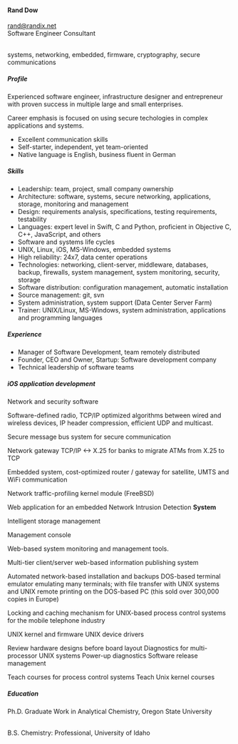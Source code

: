 #### Rand Dow

[rand@randix.net](mailto:rand@randix.net)
<br/>
Software Engineer Consultant

<br/>systems, networking, embedded, firmware, cryptography, secure communications

##### Profile

Experienced software engineer, infrastructure designer and entrepreneur with proven success in multiple large and small enterprises.

Career emphasis is focused on using secure techologies in complex applications and systems.

- Excellent communication skills
- Self-starter, independent, yet team-oriented
- Native language is English, business fluent in German

##### Skills

- Leadership: team, project, small company ownership
- Architecture: software, systems, secure networking, applications, storage,
      monitoring and management
- Design: requirements analysis, specifications, testing requirements,
      testability
- Languages: expert level in Swift, C and Python, proficient in Objective C, C++,
      JavaScript, and others
- Software and systems life cycles
- UNIX, Linux, iOS, MS-Windows, embedded systems
- High reliability: 24x7, data center operations
- Technologies: networking, client-server, middleware, databases, backup,
      firewalls, system management, system monitoring, security, storage
- Software distribution: configuration management, automatic installation
- Source management: git, svn
- System administration, system support (Data Center Server Farm)
- Trainer: UNIX/Linux, MS-Windows, system administration, applications and
      programming languages

##### Experience

- Manager of Software Development, team remotely distributed
- Founder, CEO and Owner, Startup: Software development company
- Technical leadership of software teams

##### iOS application development

Network and security software

Software-defined radio, TCP/IP optimized algorithms between wired and
    wireless devices, IP header compression, efficient UDP and multicast.

Secure message bus system for secure communication

Network gateway TCP/IP &lt;-&gt; X.25 for banks to migrate ATMs from X.25 to TCP

Embedded system, cost-optimized router / gateway for satellite, UMTS and
    WiFi communication

Network traffic-profiling kernel module (FreeBSD)

Web application for an embedded Network Intrusion Detection **System**

Intelligent storage management

Management console

Web-based system monitoring and management tools.

Multi-tier client/server web-based information publishing system

Automated network-based installation and backups
DOS-based terminal emulator emulating many terminals; with file transfer
    with UNIX systems and UNIX remote printing on the DOS-based PC (this sold
    over 300,000 copies in Europe)</li>

Locking and caching mechanism for UNIX-based process control systems for
    the mobile telephone industry

UNIX kernel and firmware
UNIX device drivers

Review hardware designs before board layout
Diagnostics for multi-processor UNIX systems
Power-up diagnostics
Software release management

Teach courses for process control systems
Teach Unix kernel courses

##### Education

Ph.D. Graduate Work in Analytical Chemistry, Oregon State University

<br/>B.S. Chemistry: Professional, University of Idaho
